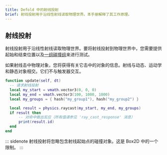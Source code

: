 ```yaml
---
title: Defold 中的射线投射
brief: 射线投射用于沿线性射线读取物理世界。本手册解释了其工作原理。
---
```


## 射线投射

射线投射用于沿线性射线读取物理世界。要将射线投射到物理世界中，您需要提供起始和结束位置以及[一组碰撞组](/manuals/physics-groups)来进行测试。

如果射线击中物理对象，您将获得有关它击中的对象的信息。射线与动态、运动学和静态对象相交。它们不与触发器交互。

```lua
function update(self, dt)
  -- 请求射线投射
  local my_start = vmath.vector3(0, 0, 0)
  local my_end = vmath.vector3(100, 1000, 1000)
  local my_groups = { hash("my_group1"), hash("my_group2") }

  local result = physics.raycast(my_start, my_end, my_groups)
  if result then
      -- 对命中做出反应（所有值请参见 'ray_cast_response' 消息）
      print(result.id)
  end
end
```

::: sidenote
射线投射将忽略包含射线起始点的碰撞对象。这是 Box2D 中的一个限制。
:::
